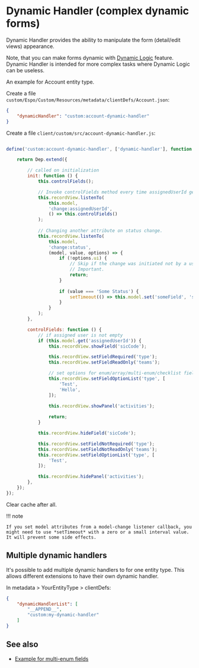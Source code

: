 # Dynamic Handler (complex dynamic forms)

Dynamic Handler provides the ability to manipulate the form (detail/edit views) appearance.

Note, that you can make forms dynamic with [Dynamic Logic](../administration/dynamic-logic.md) feature. Dynamic Handler is intended for more complex tasks where Dynamic Logic can be useless.

An example for Account entity type.

Create a file `custom/Espo/Custom/Resources/metadata/clientDefs/Account.json`:

```json
{
    "dynamicHandler": "custom:account-dynamic-handler"
}
```

Create a file `client/custom/src/account-dynamic-handler.js`:

```js

define('custom:account-dynamic-handler', ['dynamic-handler'], function (Dep) {

    return Dep.extend({

        // called on initialization
        init: function () {
            this.controlFields();

            // Invoke controlFields method every time assignedUserId gets changed.
            this.recordView.listenTo(
                this.model,
                'change:assignedUserId',
                () => this.controlFields()
            );
            
            // Changing another attribute on status change.
            this.recordView.listenTo(
                this.model,
                'change:status',
                (model, value, options) => {
                    if (!options.ui) {
                        // Skip if the change was initiated not by a user interaction.
                        // Important.
                        return;
                    }
                    
                    if (value === 'Some Status') {
                        setTimeout(() => this.model.set('someField', 'someValue'), 1);
                    }
                }
            );
        },

        controlFields: function () {        
            // if assigned user is not empty
            if (this.model.get('assignedUserId')) {                
                this.recordView.showField('sicCode');

                this.recordView.setFieldRequired('type');
                this.recordView.setFieldReadOnly('teams');

                // set options for enum/array/multi-enum/checklist fields
                this.recordView.setFieldOptionList('type', [
                    'Test',
                    'Hello',
                ]);

                this.recordView.showPanel('activities');
                
                return;
            }

            this.recordView.hideField('sicCode');

            this.recordView.setFieldNotRequired('type');
            this.recordView.setFieldNotReadOnly('teams');
            this.recordView.setFieldOptionList('type', [
                'Test',
            ]);

            this.recordView.hidePanel('activities');
        },
    });
});

```

Clear cache after all.

!!! note

    If you set model attributes from a model-change listener callback, you might need to use *setTimeout* with a zero or a small interval value. It will prevent some side effects.

## Multiple dynamic handlers

It's possible to add multiple dynamic handlers to for one entity type. This allows different extensions to have their own dynamic handler.

In metadata > YourEntityType > clientDefs:

```json
{
    "dynamicHandlerList": [
        "__APPEND__",
        "custom:my-dynamic-handler"
    ]
}
```

## See also

* [Example for multi-enum fields](examples/dynamic-logic-multi-enum.md)
